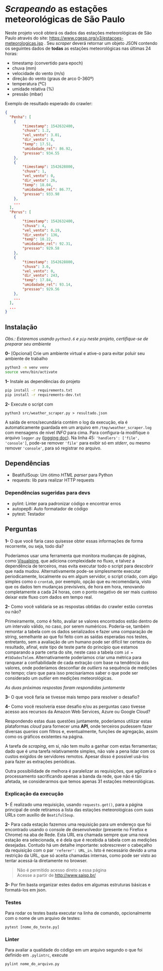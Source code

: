# _Scrapeando_ as estações meteorológicas de São Paulo
Neste projeto você obterá os dados das estações meteorológicas de São Paulo através do site: https://www.cgesp.org/v3/estacoes-meteorologicas.jsp . Seu _scraper_ deverá retornar um objeto JSON contendo os seguintes dados de **todas** as estações meteorológicas nas últimas 24 horas: 
- timestamp (convertido para epoch)
- chuva (mm)
- velocidade do vento (m/s)
- direção do vento (graus de arco 0-360º)
- temperatura (ºC)
- umidade relativa (%)
- pressão (mbar)

Exemplo de resultado esperado do crawler:
```json
{
  "Penha": [
    {
        "timestamp": 1542632400,
        "chuva": 1.2,
        "vel_vento": 3.01,
        "dir_vento": 8,
        "temp": 17.51,
        "umidadade_rel": 86.92,
        "pressao": 934.55
    },
    {
        "timestamp": 1542628800,
        "chuva": 1,
        "vel_vento": 0,
        "dir_vento": 26,
        "temp": 18.04,
        "umidadade_rel": 86.77,
        "pressao": 933.98
    }, 
    ... 
  ],
  "Perus": [
    {
        "timestamp": 1542632400,
        "chuva": 4,
        "vel_vento": 0.19,
        "dir_vento": 136,
        "temp": 18.22,
        "umidadade_rel": 92.31,
        "pressao": 929.58
    },
    {
        "timestamp": 1542628800,
        "chuva": 3.6,
        "vel_vento": 0,
        "dir_vento": 243,
        "temp": 17.84,
        "umidadade_rel": 93.14,
        "pressao": 929.56
    }, 
    ... 
  ],
  ...
}
```

## Instalação
_Obs.: Estaremos usando `python3.6` e `pip` neste projeto, certifique-se de preparar seu ambiente_

**0-** [Opcional] Crie um ambiente virtual e ative-o para evitar poluir seu ambiente de trabalho

```sh
python3 -m venv venv
source venv/bin/activate
```

**1-** Instale as dependências do projeto

```sh
pip install -r requirements.txt
pip install -r requirements-dev.txt
```

**2-** Execute o script com 

```
python3 src/weather_scraper.py > resultado.json
```

A saída de erros/secundária contém o log da execução, ela é automaticamente guardada em um arquivo em `/tmp/weather_scraper.log` com mensagens de nível _INFO_ para cima. Para configura-la modifique o arquivo `logger.py` ([logging doc](https://docs.python.org/3/library/logging.config.html)). Na linha 45: `'handlers': ['file', 'console']`, pode-se remover `'file'` para exibir só em _stderr_, ou mesmo remover `'console'`, para só registrar no arquivo.

## Dependências
- BeatifulSoup: Um ótimo _HTML parser_ para Python
- requests: lib para realizar HTTP requests

### Dependências sugeridas para devs
- pylint: Linter para padronizar código e encontrar erros
- autopep8: Auto formatador de código
- pytest: Testador

## Perguntas

**1-** O que você faria caso quisesse obter essas informações de forma recorrente, ou seja, todo dia?

Poderíamos usar uma ferramenta que monitora mudanças de páginas, como [Visualping](https://visualping.io/), que adiciona complexidade no fluxo, e talvez a dependência de terceiros, mas evita executar todo o script para descobrir que nada mudou. Alternativamente pode-se simplesmente executar periodicamente, localmente ou em algum servidor, o script criado, com algo simples como o `crontab`, por exemplo, opção que eu recomendaria, visto que os dados tem mudanças previsíveis, de hora em hora, renovando completamente a cada 24 horas, com o ponto negativo de ser mais custoso deixar este fluxo com dados em tempo real.

**2-** Como você validaria se as respostas obtidas do crawler estão corretas ou não?

Primeiramente, como é feito, avaliar se valores encontrados estão dentro de um intervalo válido, no caso, por serem numéricos. Poderia-se, também remontar a tabela com os dados serializados e fazer uma comparação de string, semelhante ao que foi feito com as saídas esperadas nos testes, entretanto, sem a avaliação de um humano pode ser difícil ter certeza do resultado, afinal, este tipo de teste parte do princípio que estamos comparando a parte certa do site, neste caso a tabela com `id = #tbDadosTelem`. Alternativamente poderíamos criar uma métrica para ranquear a confiabilidade de cada extração com base na tendência dos valores, onde poderíamos desconfiar de _outliers_ na sequência de medições no tempo; claro que para isso precisaríamos saber o que pode ser considerado um _outlier_ em medições meteorológicas.

_As duas próximas respostas foram respondidas juntamente_

**3-** O que você faria se tivesse mais tempo para resolver o desafio?

**4-** Como você resolveria esse desafio e/ou as perguntas caso tivesse acesso aos recursos da Amazon Web Services, Azure ou Google Cloud?

Respondendo estas duas questões juntamente, poderíamos utilizar estas plataformas _cloud_ para fornecer uma **API**, onde terceiros pudessem fazer diversas _queries_ com filtros e, eventualmente, funções de agregação, assim como os gráficos existentes na página.

A tarefa de _scraping_, em si, não tem muito a ganhar com estas ferramentas; dado que é uma tarefa relativamente simples, não vale a pena lidar com os custos exigidos de servidores remotos. Apesar disso é possível usá-los para fazer as extrações periódicas.

Outra possibilidade de melhora é paralelizar as requisições, que agilizaria o processamento sacrificando apenas a banda da rede, que não é tão afetada, se considerarmos que temos apenas 31 estações meteorológicas.


### Explicação da execução

**1-** É realizado uma requisição, usando `requests.get()`, para a página principal de onde retiramos a lista das estações meteorológicas com suas URLs com auxílio de `BeatifulSoup`.

**2-** Para cada estação fazemos uma requisição para um endereço que foi encontrado usando o console de desenvolvedor (presente no Firefox e Chrome) na aba de Rede. Esta URL era chamada sempre que uma nova estação era selecionada, e é dela que é recebida a tabela com as medições desejadas. Contudo há um detalhe importante: sobrescrever o cabeçalho da requisição com o par `'referer': URL_in`. Isto é necessário devido a uma restrição da URL, que só aceita chamadas internas, como pode ser visto ao tentar acessá-la diretamente no browser.

> Não é permitido acesso direto a essa página  
  Acesse a partir de http://www.saisp.br/

**3-** Por fim basta organizar estes dados em algumas estruturas básicas e formatá-los em json.

### Testes

Para rodar os testes basta executar na linha de comando, opcionalmente com o nome de um arquivo de testes:

```
pytest [nome_do_teste.py]
```

### Linter

Para avaliar a qualidade do código em um arquivo segundo o que foi definido em `.pylintrc`, execute
```
pylint nome_do_arquivo.py
```
